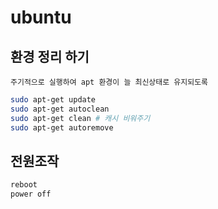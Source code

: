 # ubuntu

## 환경 정리 하기

    주기적으로 실행하여 apt 환경이 늘 최신상태로 유지되도록

```bash
sudo apt-get update
sudo apt-get autoclean
sudo apt-get clean # 캐시 비워주기
sudo apt-get autoremove
```

## 전원조작

```bash
reboot
power off
```
